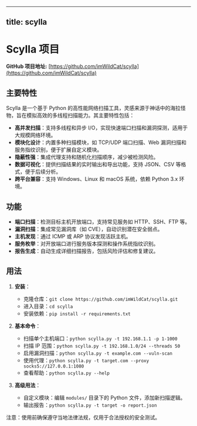 
---
title: scylla
---

# Scylla 项目

**GitHub 项目地址:** [https://github.com/imWildCat/scylla](https://github.com/imWildCat/scylla)

## 主要特性
Scylla 是一个基于 Python 的高性能网络扫描工具，灵感来源于神话中的海拉怪物，旨在模拟高效的多线程扫描能力。其主要特性包括：
- **高并发扫描**：支持多线程和异步 I/O，实现快速端口扫描和漏洞探测，适用于大规模网络环境。
- **模块化设计**：内置多种扫描模块，如 TCP/UDP 端口扫描、Web 漏洞扫描和服务指纹识别，便于扩展自定义模块。
- **隐蔽性强**：集成代理支持和随机化扫描顺序，减少被检测风险。
- **数据可视化**：提供扫描结果的实时输出和导出功能，支持 JSON、CSV 等格式，便于后续分析。
- **跨平台兼容**：支持 Windows、Linux 和 macOS 系统，依赖 Python 3.x 环境。

## 功能
- **端口扫描**：检测目标主机开放端口，支持常见服务如 HTTP、SSH、FTP 等。
- **漏洞扫描**：集成常见漏洞库（如 CVE），自动识别潜在安全弱点。
- **主机发现**：通过 ICMP 或 ARP 协议发现活跃主机。
- **服务枚举**：对开放端口进行服务版本探测和操作系统指纹识别。
- **报告生成**：自动生成详细扫描报告，包括风险评估和修复建议。

## 用法
1. **安装**：
   - 克隆仓库：`git clone https://github.com/imWildCat/scylla.git`
   - 进入目录：`cd scylla`
   - 安装依赖：`pip install -r requirements.txt`

2. **基本命令**：
   - 扫描单个主机端口：`python scylla.py -t 192.168.1.1 -p 1-1000`
   - 扫描 IP 范围：`python scylla.py -t 192.168.1.0/24 --threads 50`
   - 启用漏洞扫描：`python scylla.py -t example.com --vuln-scan`
   - 使用代理：`python scylla.py -t target.com --proxy socks5://127.0.0.1:1080`
   - 查看帮助：`python scylla.py --help`

3. **高级用法**：
   - 自定义模块：编辑 `modules/` 目录下的 Python 文件，添加新扫描逻辑。
   - 输出报告：`python scylla.py -t target -o report.json`
   
注意：使用前确保遵守当地法律法规，仅用于合法授权的安全测试。